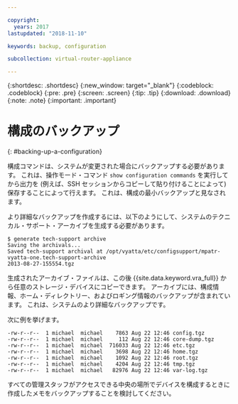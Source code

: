 ```yaml
---

copyright:
  years: 2017
lastupdated: "2018-11-10"

keywords: backup, configuration

subcollection: virtual-router-appliance

---
```


{:shortdesc: .shortdesc}
{:new_window: target="_blank"}
{:codeblock: .codeblock}
{:pre: .pre}
{:screen: .screen}
{:tip: .tip}
{:download: .download}
{:note: .note}
{:important: .important}

# 構成のバックアップ
{: #backing-up-a-configuration}

構成コマンドは、システムが変更された場合にバックアップする必要があります。 これは、操作モード・コマンド `show configuration commands` を実行してから出力を (例えば、SSH セッションからコピーして貼り付けることによって) 保存することによって行えます。 これは、構成の最小バックアップと見なされます。

より詳細なバックアップを作成するには、以下のようにして、システムのテクニカル・サポート・アーカイブを生成する必要があります。

```
$ generate tech-support archive
Saving the archivals...
Saved tech-support archival at /opt/vyatta/etc/configsupport/mpatr-vyatta-one.tech-support-archive
2013-08-27-155554.tgz
```

生成されたアーカイブ・ファイルは、この後 {{site.data.keyword.vra_full}} から任意のストレージ・デバイスにコピーできます。 アーカイブには、構成情報、ホーム・ディレクトリー、およびロギング情報のバックアップが含まれています。 これは、システムのより詳細なバックアップです。

次に例を挙げます。

```
-rw-r--r--  1 michael  michael    7863 Aug 22 12:46 config.tgz
-rw-r--r--  1 michael  michael     112 Aug 22 12:46 core-dump.tgz
-rw-r--r--  1 michael  michael  716033 Aug 22 12:46 etc.tgz
-rw-r--r--  1 michael  michael    3698 Aug 22 12:46 home.tgz
-rw-r--r--  1 michael  michael    1092 Aug 22 12:46 root.tgz
-rw-r--r--  1 michael  michael    4204 Aug 22 12:46 tmp.tgz
-rw-r--r--  1 michael  michael   82976 Aug 22 12:46 var-log.tgz
```

すべての管理スタッフがアクセスできる中央の場所でデバイスを構成するときに作成したメモをバックアップすることを検討してください。
